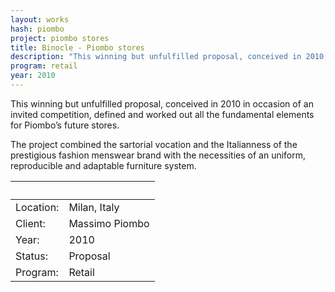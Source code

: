 ```yaml
---
layout: works
hash: piombo
project: piombo stores
title: Binocle - Piombo stores
description: "This winning but unfulfilled proposal, conceived in 2010, defined and worked out all the fundamental elements for Piombo’s future stores."
program: retail
year: 2010
---
```


This winning but unfulfilled proposal, conceived in 2010 in occasion of an invited competition, defined and worked out all the fundamental elements for Piombo’s future stores.

The project combined the sartorial vocation and the Italianness of the prestigious fashion menswear brand with the necessities of an uniform, reproducible and adaptable furniture system.

|&nbsp;|&nbsp;|
|:----------|:---------------|
| Location: | Milan, Italy   |
| Client:   | Massimo Piombo |
| Year:     | 2010           |
| Status:   | Proposal       |
| Program:  | Retail         |
